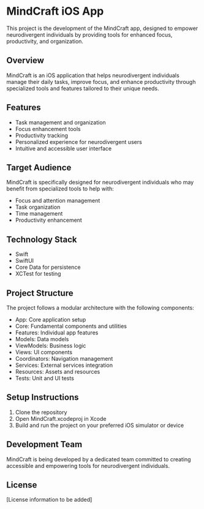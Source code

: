 # MindCraft iOS App

This project is the development of the MindCraft app, designed to empower neurodivergent individuals by providing tools for enhanced focus, productivity, and organization.

## Overview

MindCraft is an iOS application that helps neurodivergent individuals manage their daily tasks, improve focus, and enhance productivity through specialized tools and features tailored to their unique needs.

## Features

- Task management and organization
- Focus enhancement tools
- Productivity tracking
- Personalized experience for neurodivergent users
- Intuitive and accessible user interface

## Target Audience

MindCraft is specifically designed for neurodivergent individuals who may benefit from specialized tools to help with:
- Focus and attention management
- Task organization
- Time management
- Productivity enhancement

## Technology Stack

- Swift
- SwiftUI
- Core Data for persistence
- XCTest for testing

## Project Structure

The project follows a modular architecture with the following components:
- App: Core application setup
- Core: Fundamental components and utilities
- Features: Individual app features
- Models: Data models
- ViewModels: Business logic
- Views: UI components
- Coordinators: Navigation management
- Services: External services integration
- Resources: Assets and resources
- Tests: Unit and UI tests

## Setup Instructions

1. Clone the repository
2. Open MindCraft.xcodeproj in Xcode
3. Build and run the project on your preferred iOS simulator or device

## Development Team

MindCraft is being developed by a dedicated team committed to creating accessible and empowering tools for neurodivergent individuals.

## License

[License information to be added]
